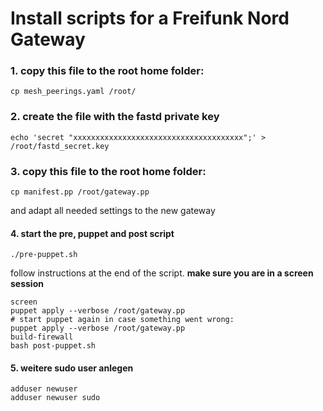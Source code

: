 # Install scripts for a Freifunk Nord Gateway


### 1. copy this file to the root home folder:

    cp mesh_peerings.yaml /root/

### 2. create the file with the fastd private key

    echo 'secret "xxxxxxxxxxxxxxxxxxxxxxxxxxxxxxxxxxxxxx";' > /root/fastd_secret.key

### 3. copy this file to the root home folder:

    cp manifest.pp /root/gateway.pp
and adapt all needed settings to the new gateway

#### 4. start the pre, puppet and post script

    ./pre-puppet.sh

follow instructions at the end of the script. **make sure you are in a screen session**

    screen
    puppet apply --verbose /root/gateway.pp
    # start puppet again in case something went wrong:
    puppet apply --verbose /root/gateway.pp
    build-firewall
    bash post-puppet.sh

#### 5. weitere sudo user anlegen

    adduser newuser
    adduser newuser sudo
